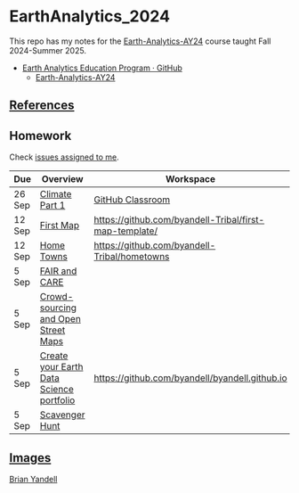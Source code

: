 # EarthAnalytics_2024

This repo has my notes for the
[Earth-Analytics-AY24](https://github.com/earthlab-education/Earth-Analytics-AY24)
course taught Fall 2024-Summer 2025.

* [Earth Analytics Education Program · GitHub](https://github.com/earthlab-education)
  * [Earth-Analytics-AY24](https://github.com/earthlab-education/Earth-Analytics-AY24) 
  
## [References](references.md)

## Homework
Check
[issues assigned to me](https://github.com/earthlab-education/Earth-Analytics-AY24/issues?q=is%3Aopen+assignee%3A%40me).

| Due | Overview | Workspace | Outcome |
| ---- | -------- | --------- | ----- |
| 26 Sep | [Climate Part 1](https://github.com/earthlab-education/Earth-Analytics-AY24/issues/324) | [GitHub Classroom](https://classroom.github.com/assignment-invitations/1422793e7ef63e3a392da79f588fc9cc/status) | |
| 12 Sep | [First Map](https://github.com/earthlab-education/Earth-Analytics-AY24/issues/169) | <https://github.com/byandell-Tribal/first-map-template/> | [osm.html](https://byandell.github.io/pages/eds/#my-repos) |
| 12 Sep | [Home Towns](https://github.com/earthlab-education/Earth-Analytics-AY24/issues/142) | <https://github.com/byandell-Tribal/hometowns> | [hometown.csv](https://github.com/byandell-Tribal/hometowns/blob/main/hometowns.csv) |
| 5 Sep | [FAIR and CARE](https://github.com/earthlab-education/Earth-Analytics-AY24/issues/244) | | |
| 5 Sep | [Crowd-sourcing and Open Street Maps](https://github.com/earthlab-education/Earth-Analytics-AY24/issues/123) | | |
| 5 Sep | [Create your Earth Data Science portfolio](https://github.com/earthlab-education/Earth-Analytics-AY24/issues/121) | <https://github.com/byandell/byandell.github.io> | [byandell.github.io](https://byandell.github.io) |
| 5 Sep | [Scavenger Hunt](https://github.com/earthlab-education/Earth-Analytics-AY24/issues/119) | | |

## [Images](Images.md)

[Brian Yandell](https://github.com/byandell)

<!--- 
See [EarthLab 2024 Google Doc](https://docs.google.com/document/d/1tKOzCT2Q4Bb9K6Ri72Rmxpkx7FkgxoTEkYQBHeWu11M)
--->
